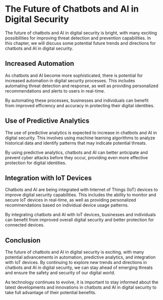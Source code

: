 The Future of Chatbots and AI in Digital Security
=================================================================================================================================

The future of chatbots and AI in digital security is bright, with many exciting possibilities for improving threat detection and prevention capabilities. In this chapter, we will discuss some potential future trends and directions for chatbots and AI in digital security.

Increased Automation
--------------------

As chatbots and AI become more sophisticated, there is potential for increased automation in digital security processes. This includes automating threat detection and response, as well as providing personalized recommendations and alerts to users in real-time.

By automating these processes, businesses and individuals can benefit from improved efficiency and accuracy in protecting their digital identities.

Use of Predictive Analytics
---------------------------

The use of predictive analytics is expected to increase in chatbots and AI in digital security. This involves using machine learning algorithms to analyze historical data and identify patterns that may indicate potential threats.

By using predictive analytics, chatbots and AI can better anticipate and prevent cyber attacks before they occur, providing even more effective protection for digital identities.

Integration with IoT Devices
----------------------------

Chatbots and AI are being integrated with Internet of Things (IoT) devices to improve digital security capabilities. This includes the ability to monitor and secure IoT devices in real-time, as well as providing personalized recommendations based on individual device usage patterns.

By integrating chatbots and AI with IoT devices, businesses and individuals can benefit from improved overall digital security and better protection for connected devices.

Conclusion
----------

The future of chatbots and AI in digital security is exciting, with many potential advancements in automation, predictive analytics, and integration with IoT devices. By continuing to explore new trends and directions in chatbots and AI in digital security, we can stay ahead of emerging threats and ensure the safety and security of our digital world.

As technology continues to evolve, it is important to stay informed about the latest developments and innovations in chatbots and AI in digital security to take full advantage of their potential benefits.
